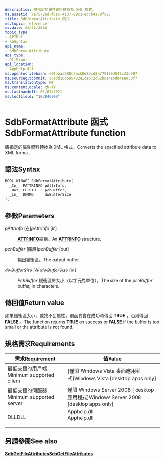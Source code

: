 ```yaml
---
description: 將指定的屬性資料轉換為 XML 格式。
ms.assetid: 7a75726d-f1ec-4137-89c1-eccb4a78fc22
title: SdbFormatAttribute 函式
ms.topic: reference
ms.date: 05/31/2018
topic_type:
- APIRef
- kbSyntax
api_name:
- SdbFormatAttribute
api_type:
- DllExport
api_location:
- Apphelp.dll
ms.openlocfilehash: e06bbaa288c7ecb0e85cd8a779100d547c33d687
ms.sourcegitcommit: c7add10d695482e1ceb72d62b8a4ebd84ea050f7
ms.translationtype: MT
ms.contentlocale: zh-TW
ms.lasthandoff: 01/07/2021
ms.locfileid: "103846900"
---
```

# <a name="sdbformatattribute-function"></a><span data-ttu-id="a70f7-103">SdbFormatAttribute 函式</span><span class="sxs-lookup"><span data-stu-id="a70f7-103">SdbFormatAttribute function</span></span>

<span data-ttu-id="a70f7-104">將指定的屬性資料轉換為 XML 格式。</span><span class="sxs-lookup"><span data-stu-id="a70f7-104">Converts the specified attribute data to XML format.</span></span>

## <a name="syntax"></a><span data-ttu-id="a70f7-105">語法</span><span class="sxs-lookup"><span data-stu-id="a70f7-105">Syntax</span></span>


```C++
BOOL WINAPI SdbFormatAttribute(
  _In_  PATTRINFO pAttrInfo,
  _Out_ LPTSTR    pchBuffer,
  _In_  DWORD     dwBufferSize
);
```



## <a name="parameters"></a><span data-ttu-id="a70f7-106">參數</span><span class="sxs-lookup"><span data-stu-id="a70f7-106">Parameters</span></span>

<dl> <dt>

<span data-ttu-id="a70f7-107">*pAttrInfo* \[在\]</span><span class="sxs-lookup"><span data-stu-id="a70f7-107">*pAttrInfo* \[in\]</span></span>
</dt> <dd>

<span data-ttu-id="a70f7-108">[**ATTRINFO**](attrinfo.md)結構。</span><span class="sxs-lookup"><span data-stu-id="a70f7-108">An [**ATTRINFO**](attrinfo.md) structure.</span></span>

</dd> <dt>

<span data-ttu-id="a70f7-109">*pchBuffer* \[擴展\]</span><span class="sxs-lookup"><span data-stu-id="a70f7-109">*pchBuffer* \[out\]</span></span>
</dt> <dd>

<span data-ttu-id="a70f7-110">輸出緩衝區。</span><span class="sxs-lookup"><span data-stu-id="a70f7-110">The output buffer.</span></span>

</dd> <dt>

<span data-ttu-id="a70f7-111">*dwBufferSize* \[在\]</span><span class="sxs-lookup"><span data-stu-id="a70f7-111">*dwBufferSize* \[in\]</span></span>
</dt> <dd>

<span data-ttu-id="a70f7-112">*PchBuffer* 緩衝區的大小（以字元為單位）。</span><span class="sxs-lookup"><span data-stu-id="a70f7-112">The size of the *pchBuffer* buffer, in characters.</span></span>

</dd> </dl>

## <a name="return-value"></a><span data-ttu-id="a70f7-113">傳回值</span><span class="sxs-lookup"><span data-stu-id="a70f7-113">Return value</span></span>

<span data-ttu-id="a70f7-114">如果緩衝區太小，或找不到屬性，則函式會在成功時傳回 **TRUE** ，否則傳回 **FALSE** 。</span><span class="sxs-lookup"><span data-stu-id="a70f7-114">The function returns **TRUE** on success or **FALSE** if the buffer is too small or the attribute is not found.</span></span>

## <a name="requirements"></a><span data-ttu-id="a70f7-115">規格需求</span><span class="sxs-lookup"><span data-stu-id="a70f7-115">Requirements</span></span>



| <span data-ttu-id="a70f7-116">需求</span><span class="sxs-lookup"><span data-stu-id="a70f7-116">Requirement</span></span> | <span data-ttu-id="a70f7-117">值</span><span class="sxs-lookup"><span data-stu-id="a70f7-117">Value</span></span> |
|-------------------------------------|----------------------------------------------------------------------------------------|
| <span data-ttu-id="a70f7-118">最低支援的用戶端</span><span class="sxs-lookup"><span data-stu-id="a70f7-118">Minimum supported client</span></span><br/> | <span data-ttu-id="a70f7-119">\[僅限 Windows Vista 桌面應用程式\]</span><span class="sxs-lookup"><span data-stu-id="a70f7-119">Windows Vista \[desktop apps only\]</span></span><br/>                                         |
| <span data-ttu-id="a70f7-120">最低支援的伺服器</span><span class="sxs-lookup"><span data-stu-id="a70f7-120">Minimum supported server</span></span><br/> | <span data-ttu-id="a70f7-121">僅限 Windows Server 2008 \[ desktop 應用程式\]</span><span class="sxs-lookup"><span data-stu-id="a70f7-121">Windows Server 2008 \[desktop apps only\]</span></span><br/>                                   |
| <span data-ttu-id="a70f7-122">DLL</span><span class="sxs-lookup"><span data-stu-id="a70f7-122">DLL</span></span><br/>                      | <dl> <span data-ttu-id="a70f7-123"><dt>Apphelp.dll</dt></span><span class="sxs-lookup"><span data-stu-id="a70f7-123"><dt>Apphelp.dll</dt></span></span> </dl> |



## <a name="see-also"></a><span data-ttu-id="a70f7-124">另請參閱</span><span class="sxs-lookup"><span data-stu-id="a70f7-124">See also</span></span>

<dl> <dt>

[<span data-ttu-id="a70f7-125">**SdbGetFileAttributes**</span><span class="sxs-lookup"><span data-stu-id="a70f7-125">**SdbGetFileAttributes**</span></span>](sdbgetfileattributes.md)
</dt> </dl>

 

 




